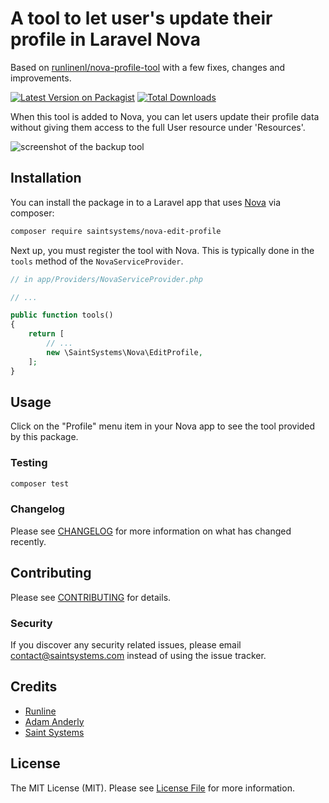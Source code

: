 # A tool to let user's update their profile in Laravel Nova

Based on [runlinenl/nova-profile-tool](https://github.com/runlinenl/nova-profile-tool) with a few fixes, changes and improvements.

[![Latest Version on Packagist](https://img.shields.io/packagist/v/saintsystems/nova-edit-profile.svg?style=flat-square)](https://packagist.org/packages/saintsystems/nova-edit-profile)
[![Total Downloads](https://img.shields.io/packagist/dt/saintsystems/nova-edit-profile.svg?style=flat-square)](https://packagist.org/packages/saintsystems/nova-edit-profile)


When this tool is added to Nova, you can let users update their profile data without giving them access to the full
User resource under 'Resources'.

![screenshot of the backup tool](https://github.com/saintsystems/nova-edit-profile/raw/master/screenshot.png)

## Installation

You can install the package in to a Laravel app that uses [Nova](https://nova.laravel.com) via composer:

```bash
composer require saintsystems/nova-edit-profile
```

Next up, you must register the tool with Nova. This is typically done in the `tools` method of the `NovaServiceProvider`.

```php
// in app/Providers/NovaServiceProvider.php

// ...

public function tools()
{
    return [
        // ...
        new \SaintSystems\Nova\EditProfile,
    ];
}
```

## Usage

Click on the "Profile" menu item in your Nova app to see the tool provided by this package.

### Testing

``` bash
composer test
```

### Changelog

Please see [CHANGELOG](CHANGELOG.md) for more information on what has changed recently.

## Contributing

Please see [CONTRIBUTING](CONTRIBUTING.md) for details.

### Security

If you discover any security related issues, please email contact@saintsystems.com instead of using the issue tracker.

## Credits

- [Runline](https://github.com/runlinenl)
- [Adam Anderly](https://github.com/anderly)
- [Saint Systems](https://github.com/saintsystems)

## License

The MIT License (MIT). Please see [License File](LICENSE.md) for more information.
